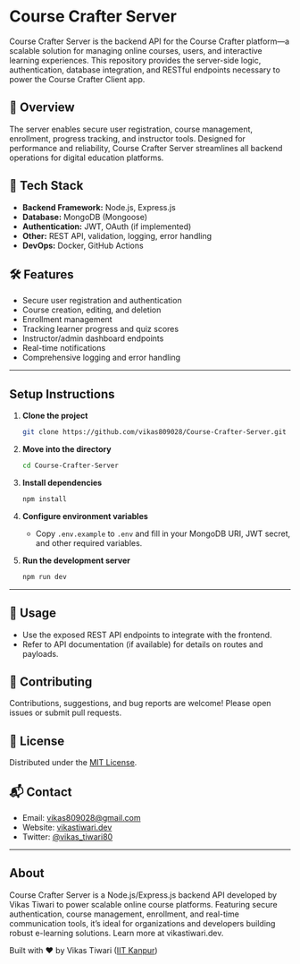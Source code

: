 # Course Crafter Server

Course Crafter Server is the backend API for the Course Crafter platform—a scalable solution for managing online courses, users, and interactive learning experiences. This repository provides the server-side logic, authentication, database integration, and RESTful endpoints necessary to power the Course Crafter Client app.

## 🌟 Overview

The server enables secure user registration, course management, enrollment, progress tracking, and instructor tools. Designed for performance and reliability, Course Crafter Server streamlines all backend operations for digital education platforms.

## 🚀 Tech Stack

- **Backend Framework:** Node.js, Express.js
- **Database:** MongoDB (Mongoose)
- **Authentication:** JWT, OAuth (if implemented)
- **Other:** REST API, validation, logging, error handling
- **DevOps:** Docker, GitHub Actions

## 🛠️ Features

- Secure user registration and authentication
- Course creation, editing, and deletion
- Enrollment management
- Tracking learner progress and quiz scores
- Instructor/admin dashboard endpoints
- Real-time notifications
- Comprehensive logging and error handling

---

## Setup Instructions

1. **Clone the project**

    ```bash
    git clone https://github.com/vikas809028/Course-Crafter-Server.git
    ```

2. **Move into the directory**

    ```bash
    cd Course-Crafter-Server
    ```

3. **Install dependencies**

    ```bash
    npm install
    ```

4. **Configure environment variables**

    - Copy `.env.example` to `.env` and fill in your MongoDB URI, JWT secret, and other required variables.

5. **Run the development server**

    ```bash
    npm run dev
    ```

---

## 📌 Usage

- Use the exposed REST API endpoints to integrate with the frontend.
- Refer to API documentation (if available) for details on routes and payloads.

## 🤝 Contributing

Contributions, suggestions, and bug reports are welcome! Please open issues or submit pull requests.

## 📄 License

Distributed under the [MIT License](LICENSE).

## 📬 Contact

- Email: vikas809028@gmail.com
- Website: [vikastiwari.dev](https://vikastiwari.dev)
- Twitter: [@vikas_tiwari80](https://twitter.com/vikas_tiwari80)

---

## About

Course Crafter Server is a Node.js/Express.js backend API developed by Vikas Tiwari to power scalable online course platforms. Featuring secure authentication, course management, enrollment, and real-time communication tools, it’s ideal for organizations and developers building robust e-learning solutions. Learn more at vikastiwari.dev.

Built with ❤️ by Vikas Tiwari ([IIT Kanpur](https://prutor.ai))
